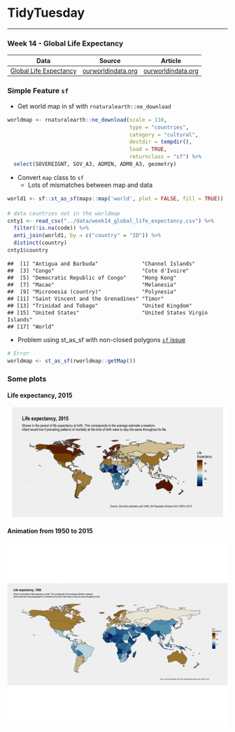 
# TidyTuesday

-----

### Week 14 - Global Life Expectancy

| Data                                                                                      | Source                                            | Article                                                          |
| ----------------------------------------------------------------------------------------- | ------------------------------------------------- | ---------------------------------------------------------------- |
| [Global Life Expectancy](https://github.com/rfordatascience/tidytuesday/tree/master/data) | [ourworldindata.org](https://ourworldindata.org/) | [ourworldindata.org](https://ourworldindata.org/life-expectancy) |

### Simple Feature `sf`

  - Get world map in sf with `rnaturalearth::ne_download`  

<!-- end list -->

``` r
worldmap <- rnaturalearth::ne_download(scale = 110,
                                       type = "countries",
                                       category = "cultural",
                                       destdir = tempdir(),
                                       load = TRUE,
                                       returnclass = "sf") %>% 
  select(SOVEREIGNT, SOV_A3, ADMIN, ADM0_A3, geometry)
```

  - Convert `map` class to `sf`
      - Lots of mismatches between map and data

<!-- end list -->

``` r
world1 <- sf::st_as_sf(maps::map('world', plot = FALSE, fill = TRUE))

# data countries not in the worldmap
cnty1 <- read_csv("../data/week14_global_life_expectancy.csv") %>% 
  filter(!is.na(code)) %>% 
  anti_join(world1, by = c("country" = "ID")) %>% 
  distinct(country)
cnty1$country
```

    ##  [1] "Antigua and Barbuda"              "Channel Islands"                 
    ##  [3] "Congo"                            "Cote d'Ivoire"                   
    ##  [5] "Democratic Republic of Congo"     "Hong Kong"                       
    ##  [7] "Macao"                            "Melanesia"                       
    ##  [9] "Micronesia (country)"             "Polynesia"                       
    ## [11] "Saint Vincent and the Grenadines" "Timor"                           
    ## [13] "Trinidad and Tobago"              "United Kingdom"                  
    ## [15] "United States"                    "United States Virgin Islands"    
    ## [17] "World"

  - Problem using st\_as\_sf with non-closed polygons [`sf`
    issue](https://github.com/r-spatial/mapedit/issues/48)

<!-- end list -->

``` r
# Error
worldmap <- st_as_sf(rworldmap::getMap())
```

### Some plots

#### Life expectancy, 2015

![](https://raw.githubusercontent.com/ChuliangXiao/tidytuesday/master/Week14/life2015.png)

#### Animation from 1950 to 2015

![](https://raw.githubusercontent.com/ChuliangXiao/tidytuesday/master/Week14/life_expectancy.gif)
